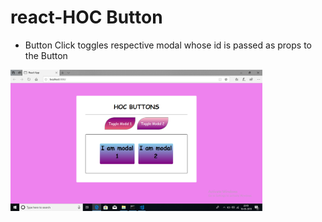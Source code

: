 # react-HOC Button
* Button Click toggles respective modal whose id is passed as props to the Button
<img src="./ss/image.jpg" width="80%"/>
